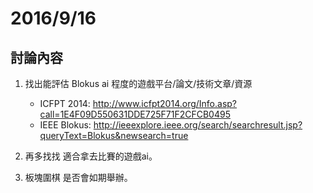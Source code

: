 # 2016/9/16

## 討論內容

1. 找出能評估 Blokus ai 程度的遊戲平台/論文/技術文章/資源
	* ICFPT 2014: http://www.icfpt2014.org/Info.asp?call=1E4F09D550631DDE725F71F2CFCB0495
	* IEEE Blokus: http://ieeexplore.ieee.org/search/searchresult.jsp?queryText=Blokus&newsearch=true

2. 再多找找 適合拿去比賽的遊戲ai。 

3. 板塊圍棋 是否會如期舉辦。